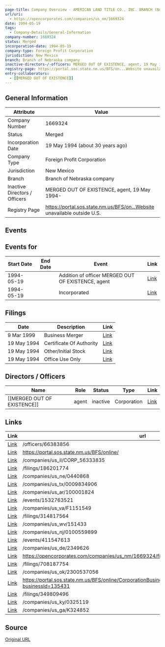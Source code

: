 ```yaml
---
page-title: Company Overview - AMERICAN LAND TITLE CO., INC. BRANCH (New Mexico - 1669324)
url/uri:
  - https://opencorporates.com/companies/us_nm/1669324
date: 1994-05-19
tags:
  - Company-Details/General-Information
company-number: 1669324
status: Merged
incorporation-date: 1994-05-19
company-type: Foreign Profit Corporation
jurisdiction: New Mexico
branch: Branch of Nebraska company
inactive-directors-/-officers: MERGED OUT OF EXISTENCE, agent, 19 May 1994-
registry-page: https://portal.sos.state.nm.us/BFS/on...Website unavailable outside U.S.
entry-collaborators:
  - [[MERGED OUT OF EXISTENCE]]
---
```


## General Information
| Attribute          | Value                                       |
|--------------------|---------------------------------------------|
| Company Number     | 1669324                                     |
| Status             | Merged                                      |
| Incorporation Date | 19 May 1994 (about 30 years ago)            |
| Company Type       | Foreign Profit Corporation                  |
| Jurisdiction       | New Mexico                                  |
| Branch             | Branch of Nebraska company                  |
| Inactive Directors / Officers | MERGED OUT OF EXISTENCE, agent, 19 May 1994- |
| Registry Page      | https://portal.sos.state.nm.us/BFS/on...Website unavailable outside U.S. |

## Events
## Events for
| Start Date | End Date   | Event                                                   | Link |
|------------|------------|-------------------------------------------------------|------|
| 1994-05-19 |            | Addition of officer MERGED OUT OF EXISTENCE, agent      | [Link](https://opencorporates.com/events/1532763521) |
| 1994-05-19 |            | Incorporated                                            | [Link](https://opencorporates.com/events/411547613) |

## Filings
| Date        | Description                    | Link |
|-------------|--------------------------------|-------|
| 9 Mar 1999  | Business Merger                | [Link](https://opencorporates.com/filings/314817564) |
| 19 May 1994 | Certificate Of Authority       | [Link](https://opencorporates.com/filings/708187754) |
| 19 May 1994 | Other/Initial Stock            | [Link](https://opencorporates.com/filings/349809496) |
| 19 May 1994 | Office Use Only                | [Link](https://opencorporates.com/filings/186201774) |

## Directors / Officers
| Name                 | Role            | Status     | Type        | Link |
|----------------------|-----------------|------------|-------------|------|
| [[MERGED OUT OF EXISTENCE]] | agent           | inactive   | Corporation | [Link](https://opencorporates.com/officers/66383856) |

## Links
| Link   | url                            
|--------|--------------------------------|
| [Link](/officers/66383856) |/officers/66383856            
| [Link](https://portal.sos.state.nm.us/BFS/online/) |https://portal.sos.state.nm.us/BFS/online/
| [Link](/companies/us_il/CORP_56333835) |/companies/us_il/CORP_56333835
| [Link](/filings/186201774) |/filings/186201774            
| [Link](/companies/us_ne/0440868) |/companies/us_ne/0440868      
| [Link](/companies/us_tx/0009834906) |/companies/us_tx/0009834906   
| [Link](/companies/us_ar/100001824) |/companies/us_ar/100001824    
| [Link](/events/1532763521) |/events/1532763521            
| [Link](/companies/us_va/F1151549) |/companies/us_va/F1151549     
| [Link](/filings/314817564) |/filings/314817564            
| [Link](/companies/us_wv/151433) |/companies/us_wv/151433       
| [Link](/companies/us_nj/0100559899) |/companies/us_nj/0100559899   
| [Link](/events/411547613) |/events/411547613             
| [Link](/companies/us_de/2349626) |/companies/us_de/2349626      
| [Link](https://opencorporates.com/companies/us_nm/1669324/filings) |https://opencorporates.com/companies/us_nm/1669324/filings
| [Link](/filings/708187754) |/filings/708187754            
| [Link](/companies/us_ok/2300537056) |/companies/us_ok/2300537056   
| [Link](https://portal.sos.state.nm.us/BFS/online/CorporationBusinessSearch/CorporationBusinessInformation?businessId=135431) |https://portal.sos.state.nm.us/BFS/online/CorporationBusinessSearch/CorporationBusinessInformation?businessId=135431
| [Link](/filings/349809496) |/filings/349809496            
| [Link](/companies/us_ky/0325119) |/companies/us_ky/0325119      
| [Link](/companies/us_ga/K324852) |/companies/us_ga/K324852      

## Source
[Original URL](https://opencorporates.com/companies/us_nm/1669324)
